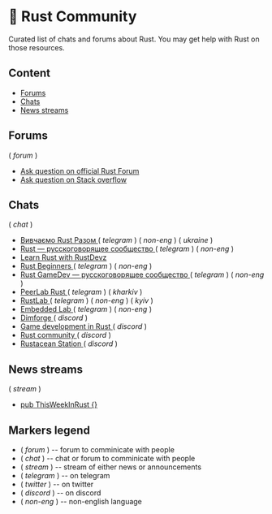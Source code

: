 # :speech_balloon: Rust Community

Curated list of chats and forums about Rust. You may get help with Rust on those resources.

## Content

- [ Forums ](#forums)
- [ Chats ](#chats)
- [ News streams ](#news-streams)

## Forums

( _forum_ )

- [ Ask question on official Rust Forum ](https://users.rust-lang.org)
- [ Ask question on Stack overflow ](https://stackoverflow.com/)

## Chats

( _chat_ )

- [ Вивчаємо Rust Разом ](https://t.me/learn_rust_together_ukr) ( _telegram_ ) ( _non-eng_ ) ( _ukraine_ )
- [ Rust — русскоговорящее сообщество ](https://t.me/rustlang_ru) ( _telegram_ ) ( _non-eng_ )
- [ Learn Rust with RustDevz ](https://t.me/rustdevs)
- [ Rust Beginners ](https://t.me/rust_beginners_ru) ( _telegram_ ) ( _non-eng_ )
- [ Rust GameDev — русскоговорящее сообщество ](https://t.me/rust_gamedev_ru) ( _telegram_ ) ( _non-eng_ )
- [ PeerLab Rust ](https://t.me/peerlab_kharkiv_rust) ( _telegram_ ) ( _kharkiv_ )
- [ RustLab ](https://t.me/rustlab) ( _telegram_ ) ( _non-eng_ ) ( _kyiv_ )
- [ Embedded Lab ](https://t.me/embedded_lab) ( _telegram_ ) ( _non-eng_ )
- [ Dimforge ](https://discord.gg/AQ434ubNSa) ( _discord_ )
- [ Game development in Rust ](https://discord.gg/yNtPTb2) ( _discord_ )
- [ Rust community ](https://discord.gg/rust-lang-community) ( _discord_ )
- [ Rustacean Station ](https://discord.gg/aGfw68vhtB) ( _discord_ )

<!-- - [ It KPI Rust ](https://t.me/itkpi_rust) ( _telegram_ ) ( _non-eng_ ) -->
<!-- - [ Learn Rust Together ](https://t.me/learn_rust_together) ( _telegram_ ) -->
<!-- - [ Learn Rust Together ](https://discord.gg/JVCZfTVf5A) ( _discord_ ) -->

## News streams

( _stream_ )

- [ pub ThisWeekInRust {} ](https://t.me/this_week_in_rust)

## Markers legend

- ( _forum_ ) -- forum to comminicate with people
- ( _chat_ ) -- chat or forum to comminicate with people
- ( _stream_ ) -- stream of either news or announcements
- ( _telegram_ ) -- on telegram
- ( _twitter_ ) -- on twitter
- ( _discord_ ) -- on discord
- ( _non-eng_ ) -- non-english language
